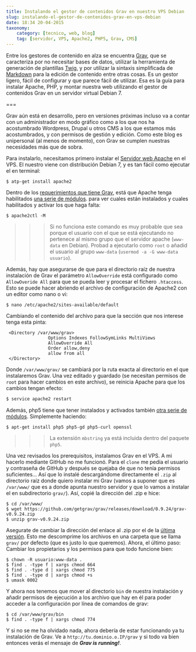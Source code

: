 ```yaml
---
title: Instalando el gestor de contenidos Grav en nuestro VPS Debian
slug: instalando-el-gestor-de-contenidos-grav-en-vps-debian
date: 18:34 20-04-2015
taxonomy:
    category: [tecnico, web, blog]
    tag: [servidor, VPS, Apache2, PHP5, Grav, CMS]
---
```

Entre los gestores de contenido en alza se encuentra [Grav](http://getgrav.org), que se caracteriza por no necesitar bases de datos, utilizar la herramienta de generación de plantillas [Twig](http://twig.sensiolabs.org),  y por utilizar la sintaxis simplificada de  [Markdown](http://daringfireball.net/projects/markdown/) para la edición de contenido entre otras cosas. Es un gestor ligero, fácil de configurar y que parece fácil de utilizar. 
Esa es la guía para instalar Apache, PHP, y montar nuestra web utilizando el gestor de contenidos Grav en un servidor virtual Debian 7. 

===

Grav aún está en desarrollo, pero en versiones próximas incluso va a contar con un administrador en modo gráfico como a los que nos ha acostumbrado Wordpress, Drupal u otros CMS a los que estamos más acostumbrados, y con permisos de gestión y edición. Como este blog es unipersonal  (al menos de momento), con Grav se cumplen nuestras necesidades más que de sobra. 

Para instalarlo, necesitamos primero instalar el [Servidor web Apache](http://httpd.apache.org/) en el VPS. El nuestro viene con distribución Debian 7, y es tan fácil como ejecutar el en terminal:
```shell
$ atp-get install apache2 

```
Dentro de los [requerimientos que tiene Grav](http://learn.getgrav.org/basics/requirements), está que Apache tenga habilitados [una serie de módulos](http://learn.getgrav.org/basics/requirements#apache-requirements). para ver cuales están instalados y cuales habilitados y activar los que haga falta: 

```shell
$ apache2ctl -M
```

>>> Si no funciona este comando es muy probable que sea porque el usuario con el que se está ejecutando no pertenece al mismo grupo que el servidor apache (`www-data` en Debian). Probad a ejecutarlo como `root` o añadid el usuario al grupo `www-data` (`usermod -a -G www-data usuario`).
>>>

Además, hay que asegurarse de que para el directorio raíz de nuestra instalación de Grav el parámetro `AllowOverride` está configurado como `AllowOveride All` para que se pueda leer y procesar el fichero `.htaccess`. Esto se puede hacer abriendo el archivo de configuración de Apache2 con un editor como nano o vi:
```shell
$ nano /etc/apache2/sites-available/default
```
Cambiando el contenido del archivo para que la sección que nos interese tenga esta pinta: 
```apacheconf
 <Directory /var/www/grav>
                Options Indexes FollowSymLinks MultiViews
                AllowOverride All
                Order allow,deny
                allow from all
 </Directory>
```
Donde `/var/www/grav/` se cambiará por la ruta exacta al directorio en el que instalaremos Grav.  Una vez editado y guardado (se necesitan permisos de  `root` para hacer cambios en este archivo), se reinicia Apache para que los cambios tengan efecto:
```sh
$ service apache2 restart
```

Además, php5 tiene que tener instalados y activados también [otra serie de módulos](http://learn.getgrav.org/basics/requirements#php-requirements).  Simplemente haciendo:

```shell
$ apt-get install php5 php5-gd php5-curl openssl 
```

>>> La extensión `mbstring` ya está incluida dentro del paquete `php5`.
>>>

Una vez revisados los prerequisitos, instalamos Grav en el VPS. A mi hacerlo mediante GitHub no me funcionó. Para el `clone` me pedía el usuario y contraseña de GitHub y después se quejaba de que no tenía permisos suficientes... Así que lo instalé descargándome directamente el `.zip` al directorio raíz donde quiero instalar mi Grav (vamos a suponer que es `/var/www/` que es a donde apunta nuestro servidor y que lo vamos a instalar el en subdirectorio `grav/`). Así, copié la dirección del .zip e hice:
```shell
$ cd /var/www/
$ wget https://github.com/getgrav/grav/releases/download/0.9.24/grav-v0.9.24.zip
$ unzip grav-v0.9.24.zip
```

Asegurate de cambiar la dirección del enlace al .zip por el de la [última versión](http://getgrav.org/downloads). Esto me descomprime los archivos en una carpeta que se llama `grav/` por defecto (que es justo lo que queremos). Ahora, el último paso: Cambiar los propietarios y los permisos para que todo funcione bien:
```shell
$ chown -R usuario:www-data .
$ find . -type f | xargs chmod 664
$ find . -type d | xargs chmod 775
$ find . -type d | xargs chmod +s
$ umask 0002
```

Y ahora nos tenemos que mover al directorio `bin` de nuestra instalación y añadir permisos de ejecución a los archivo que hay en él para poder acceder a la configuración por línea de comandos de grav:

```shell
$ cd /var/www/grav/bin
$ find . -type f | xargs chmod 774
```

Y si no se me ha olvidado nada, ahora debería de estar funcionando ya tu instalación de Grav. Ve a `http://tu.dominio.o.IP/grav` y si todo va bien entonces verás el mensaje de _**Grav is running!**_.
